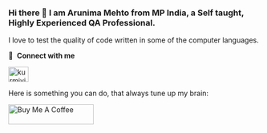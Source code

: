 ### Hi there 👋 I am Arunima Mehto from MP India, a Self taught, Highly Experienced QA Professional.

I love to test the quality of code written in some of the computer languages.

🔗 &nbsp;**Connect with me**
<p align="left">
<a href="https://linkedin.com/in/arunimamehto" target="_blank"><img align="center" src="https://raw.githubusercontent.com/rahuldkjain/github-profile-readme-generator/master/src/images/icons/Social/linked-in-alt.svg" alt="kurmivivek295" height="30" width="40" /></a>

Here is something you can do, that always tune up my brain:
  
<a href="https://www.buymeacoffee.com/arunimamehto" target="_blank" rel="noreferrer nofollow">
   <img src="https://cdn.buymeacoffee.com/buttons/default-red.png" alt="Buy Me A Coffee" height="40" width="170" >
 </a>
